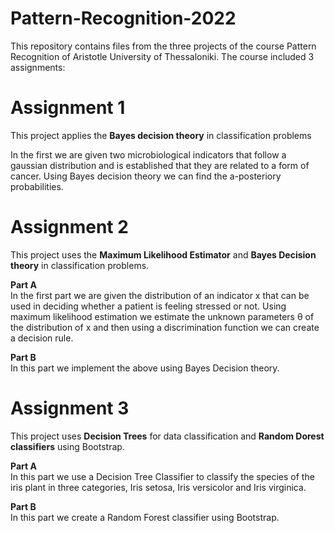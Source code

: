 # Pattern-Recognition-2022

This repository contains files from the three projects of the course Pattern Recognition of Aristotle University of Thessaloniki.
The course included 3 assignments: 

# Assignment 1
This project applies the **Bayes decision theory** in classification problems

In the first we are given two microbiological indicators that follow a gaussian distribution and is established that they are related to a form of cancer. Using Bayes decision theory we can find the a-posteriory probabilities.

# Assignment 2
This project uses the **Maximum Likelihood Estimator** and **Bayes Decision theory** in classification problems.

**Part A** \
In the first part we are given the distribution of an indicator x that can be used in deciding whether a patient is feeling stressed or not. 
Using maximum likelihood estimation we estimate the unknown parameters θ of the distribution of x and then using a discrimination function we can create a decision rule.

**Part B** \
In this part we implement the above using Bayes Decision theory.

# Assignment 3
This project uses **Decision Trees** for data classification and **Random Dorest classifiers** using Bootstrap.

**Part A** \
In this part we use a Decision Tree Classifier to classify the species of the iris plant in three categories, Iris setosa, Iris versicolor and Iris virginica.

**Part B** \
In this part we create a Random Forest classifier using Bootstrap. 
